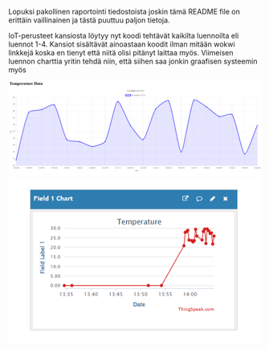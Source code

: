 Lopuksi pakollinen raportointi tiedostoista joskin tämä README file on erittäin vaillinainen ja tästä puuttuu paljon tietoja.

IoT-perusteet kansiosta löytyy nyt koodi tehtävät kaikilta luennoilta eli luennot 1-4. Kansiot sisältävät ainoastaan koodit ilman mitään wokwi linkkejä koska en tienyt että niitä olisi pitänyt laittaa myös.
 Viimeisen luennon charttia yritin tehdä niin, että siihen saa jonkin graafisen systeemin myös 

![Kaavio](images/kaavio.png)
![Kaavio](images/kaavio2.png)



